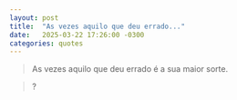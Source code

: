 ```yaml
---
layout: post
title:  "As vezes aquilo que deu errado..."
date:   2025-03-22 17:26:00 -0300
categories: quotes
---
```


>As vezes aquilo que deu errado é a sua maior sorte.

>?
